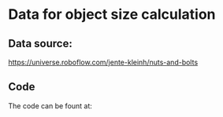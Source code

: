 # Data for object size calculation

## Data source:
https://universe.roboflow.com/jente-kleinh/nuts-and-bolts

## Code 
The code can be fount at: 
